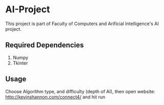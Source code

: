 # AI-Project
This project is part of Faculty of Computers and Arificial Intelligence's AI project.
## Required Dependencies

1. Numpy
2. Tkinter

## Usage
Choose Algorithm type, and difficulty (depth of AI), then open website: http://kevinshannon.com/connect4/ and hit run

